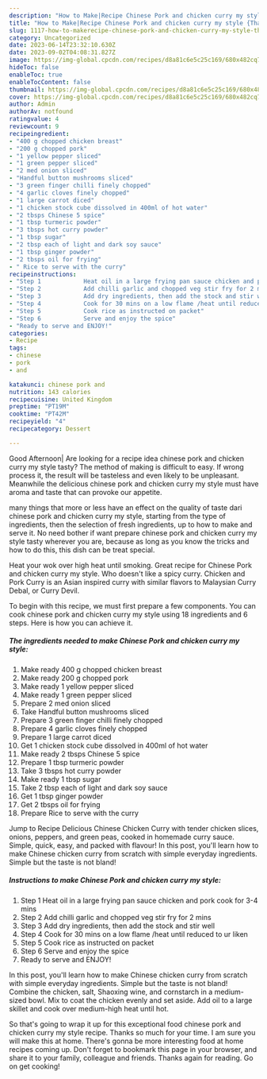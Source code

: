 ```yaml
---
description: "How to Make|Recipe Chinese Pork and chicken curry my style {That is Special"
title: "How to Make|Recipe Chinese Pork and chicken curry my style {That is Special"
slug: 1117-how-to-makerecipe-chinese-pork-and-chicken-curry-my-style-that-is-special
category: Uncategorized
date: 2023-06-14T23:32:10.630Z
date: 2023-09-02T04:08:31.827Z
image: https://img-global.cpcdn.com/recipes/d8a81c6e5c25c169/680x482cq70/chinese-pork-and-chicken-curry-my-style-recipe-main-photo.jpg
hideToc: false
enableToc: true
enableTocContent: false
thumbnail: https://img-global.cpcdn.com/recipes/d8a81c6e5c25c169/680x482cq70/chinese-pork-and-chicken-curry-my-style-recipe-main-photo.jpg
cover: https://img-global.cpcdn.com/recipes/d8a81c6e5c25c169/680x482cq70/chinese-pork-and-chicken-curry-my-style-recipe-main-photo.jpg
author: Admin
authorAv: notfound
ratingvalue: 4
reviewcount: 9
recipeingredient:
- "400 g chopped chicken breast"
- "200 g chopped pork"
- "1 yellow pepper sliced"
- "1 green pepper sliced"
- "2 med onion sliced"
- "Handful button mushrooms sliced"
- "3 green finger chilli finely chopped"
- "4 garlic cloves finely chopped"
- "1 large carrot diced"
- "1 chicken stock cube dissolved in 400ml of hot water"
- "2 tbsps Chinese 5 spice"
- "1 tbsp turmeric powder"
- "3 tbsps hot curry powder"
- "1 tbsp sugar"
- "2 tbsp each of light and dark soy sauce"
- "1 tbsp ginger powder"
- "2 tbsps oil for frying"
- " Rice to serve with the curry"
recipeinstructions:
- "Step 1            Heat oil in a large frying pan sauce chicken and pork cook for 3-4 mins"
- "Step 2            Add chilli garlic and chopped veg stir fry for 2 mins"
- "Step 3            Add dry ingredients, then add the stock and stir well"
- "Step 4            Cook for 30 mins on a low flame /heat until reduced to ur liken"
- "Step 5            Cook rice as instructed on packet"
- "Step 6            Serve and enjoy the spice"
- "Ready to serve and ENJOY!"
categories:
- Recipe
tags:
- chinese
- pork
- and

katakunci: chinese pork and 
nutrition: 143 calories
recipecuisine: United Kingdom
preptime: "PT19M"
cooktime: "PT42M"
recipeyield: "4"
recipecategory: Dessert

---
```



Good Afternoon| Are looking for a recipe idea chinese pork and chicken curry my style tasty? The method of making is difficult to easy. If wrong process it, the result will be tasteless and even likely to be unpleasant. Meanwhile the delicious chinese pork and chicken curry my style must have aroma and taste that can provoke our appetite.






many things that more or less have an effect on the quality of taste dari chinese pork and chicken curry my style, starting from the type of ingredients, then the selection of fresh ingredients, up to how to make and serve it. No need bother if want prepare chinese pork and chicken curry my style tasty wherever you are, because as long as you know the tricks and how to do this, this dish can be treat  special.


Heat your wok over high heat until smoking. Great recipe for Chinese Pork and chicken curry my style. Who doesn&#39;t like a spicy curry. Chicken and Pork Curry is an Asian inspired curry with similar flavors to Malaysian Curry Debal, or Curry Devil.


To begin with this recipe, we must first prepare a few components. You can cook chinese pork and chicken curry my style using 18 ingredients and 6 steps. Here is how you can achieve it.

<!--inarticleads1-->

##### The ingredients needed to make Chinese Pork and chicken curry my style:

1. Make ready 400 g chopped chicken breast
1. Make ready 200 g chopped pork
1. Make ready 1 yellow pepper sliced
1. Make ready 1 green pepper sliced
1. Prepare 2 med onion sliced
1. Take Handful button mushrooms sliced
1. Prepare 3 green finger chilli finely chopped
1. Prepare 4 garlic cloves finely chopped
1. Prepare 1 large carrot diced
1. Get 1 chicken stock cube dissolved in 400ml of hot water
1. Make ready 2 tbsps Chinese 5 spice
1. Prepare 1 tbsp turmeric powder
1. Take 3 tbsps hot curry powder
1. Make ready 1 tbsp sugar
1. Take 2 tbsp each of light and dark soy sauce
1. Get 1 tbsp ginger powder
1. Get 2 tbsps oil for frying
1. Prepare  Rice to serve with the curry


Jump to Recipe Delicious Chinese Chicken Curry with tender chicken slices, onions, peppers, and green peas, cooked in homemade curry sauce. Simple, quick, easy, and packed with flavour! In this post, you&#39;ll learn how to make Chinese chicken curry from scratch with simple everyday ingredients. Simple but the taste is not bland! 

<!--inarticleads2-->

##### Instructions to make Chinese Pork and chicken curry my style:

1. Step 1            Heat oil in a large frying pan sauce chicken and pork cook for 3-4 mins
1. Step 2            Add chilli garlic and chopped veg stir fry for 2 mins
1. Step 3            Add dry ingredients, then add the stock and stir well
1. Step 4            Cook for 30 mins on a low flame /heat until reduced to ur liken
1. Step 5            Cook rice as instructed on packet
1. Step 6            Serve and enjoy the spice
1. Ready to serve and ENJOY!

In this post, you&#39;ll learn how to make Chinese chicken curry from scratch with simple everyday ingredients. Simple but the taste is not bland! Combine the chicken, salt, Shaoxing wine, and cornstarch in a medium-sized bowl. Mix to coat the chicken evenly and set aside. Add oil to a large skillet and cook over medium-high heat until hot. 

So that's going to wrap it up for this exceptional food chinese pork and chicken curry my style recipe. Thanks so much for your time. I am sure you will make this at home. There's gonna be more interesting food at home recipes coming up. Don't forget to bookmark this page in your browser, and share it to your family, colleague and friends. Thanks again for reading. Go on get cooking!
